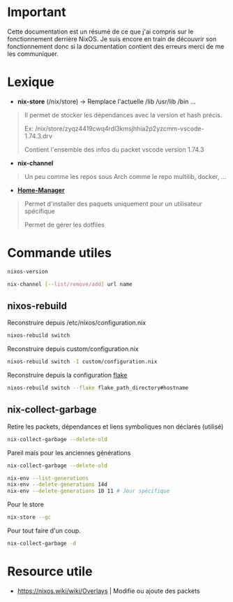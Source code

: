 # Important

Cette documentation est un résumé de ce que j'ai compris sur le fonctionnement derrière NixOS.
Je suis encore en train de découvrir son fonctionnement donc si la documentation contient des erreurs merci de me les communiquer.

# Lexique

- **nix-store** (/nix/store) -> Remplace l'actuelle /lib /usr/lib /bin ...

> Il permet de stocker les dépendances avec la version et hash précis. 
>
> Ex: /nix/store/zyqz4419cwq4rdl3kmsjhhia2p2yzcmm-vscode-1.74.3.drv
>
> Contient l'ensemble des infos du packet vscode version 1.74.3

- **nix-channel**

> Un peu comme les repos sous Arch comme le repo multilib, docker, ...

- [**Home-Manager**](./home_manager/HOME.md)

> Permet d'installer des paquets uniquement pour un utilisateur spécifique
> 
> Permet de gérer les dotfiles

# Commande utiles

```bash
nixos-version 
```

```bash
nix-channel [--list/remove/add] url name
```

## nixos-rebuild

Reconstruire depuis /etc/nixos/configuration.nix
```bash
nixos-rebuild switch
```

Reconstruire depuis custom/configuration.nix
```bash
nixos-rebuild switch -I custom/configuration.nix
```

Reconstruire depuis la configuration [flake](./flake/HOME.md)
```bash
nixos-rebuild switch --flake flake_path_directory#hostname
```

## nix-collect-garbage

Retire les packets, dépendances et liens symboliques non déclarés (utilisé)
```bash
nix-collect-garbage --delete-old
```

Pareil mais pour les anciennes générations
```bash
nix-collect-garbage --delete-old
```

```bash
nix-env --list-generations
nix-env --delete-generations 14d
nix-env --delete-generations 10 11 # Jour spécifique
```

Pour le store
```bash
nix-store --gc
```

Pour tout faire d'un coup.
```bash
nix-collect-garbage -d
```

# Resource utile

- https://nixos.wiki/wiki/Overlays | Modifie ou ajoute des packets